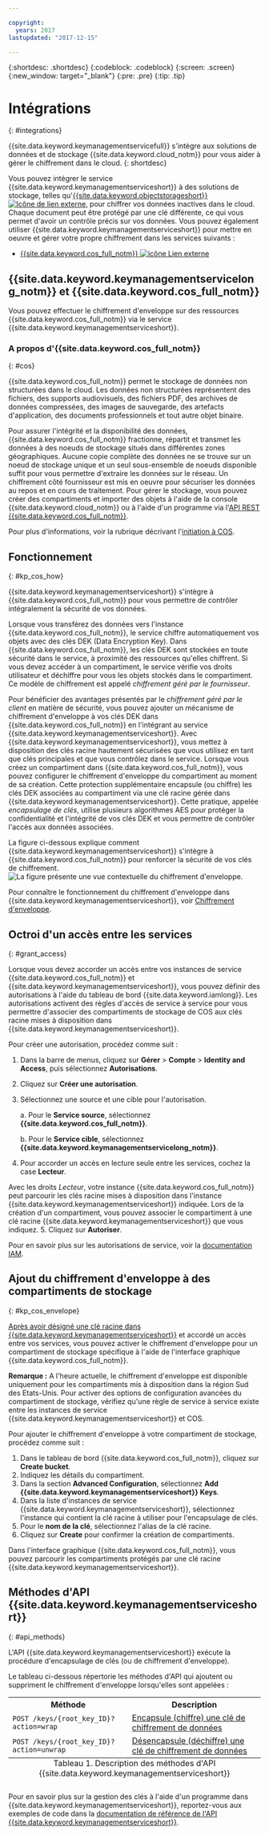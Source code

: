 ```yaml
---

copyright:
  years: 2017
lastupdated: "2017-12-15"

---
```


{:shortdesc: .shortdesc}
{:codeblock: .codeblock}
{:screen: .screen}
{:new_window: target="_blank"}
{:pre: .pre}
{:tip: .tip}

# Intégrations
{: #integrations}

{{site.data.keyword.keymanagementservicefull}} s'intègre aux solutions de données et de stockage {{site.data.keyword.cloud_notm}} pour vous aider à gérer le chiffrement dans le cloud.
{: shortdesc}

Vous pouvez intégrer le service {{site.data.keyword.keymanagementserviceshort}} à des solutions de stockage, telles qu'[{{site.data.keyword.objectstorageshort}} ![Icône de lien externe](../../icons/launch-glyph.svg "Icône de lien externe")](/docs/services/ObjectStorage/index.html), pour chiffrer vos données inactives dans le cloud. Chaque document peut être protégé par une clé différente, ce qui vous permet d'avoir un contrôle précis sur vos données. Vous pouvez également utiliser {{site.data.keyword.keymanagementserviceshort}} pour mettre en oeuvre et gérer votre propre chiffrement dans les services suivants :

- [{{site.data.keyword.cos_full_notm}} ![icône Lien externe](../../icons/launch-glyph.svg "External link icon")](/docs/services/cloud-object-storage/about-cos.html#about-ibm-cloud-object-storage)

## {{site.data.keyword.keymanagementservicelong_notm}} et {{site.data.keyword.cos_full_notm}}

Vous pouvez effectuer le chiffrement d'enveloppe sur des ressources {{site.data.keyword.cos_full_notm}} via le service {{site.data.keyword.keymanagementserviceshort}}.

### A propos d'{{site.data.keyword.cos_full_notm}}
{: #cos}

{{site.data.keyword.cos_full_notm}} permet le stockage de données non structurées dans le cloud. Les données non structurées représentent des fichiers, des supports audiovisuels, des fichiers PDF, des archives de données compressées, des images de sauvegarde, des artefacts d'application, des documents professionnels et tout autre objet binaire.  

Pour assurer l'intégrité et la disponibilité des données, {{site.data.keyword.cos_full_notm}} fractionne, répartit et transmet les données à des noeuds de stockage situés dans différentes zones géographiques. Aucune copie complète des données ne se trouve sur un noeud de stockage unique et un seul sous-ensemble de noeuds  disponible suffit pour vous permettre d'extraire les données sur le réseau. Un chiffrement côté fournisseur est mis en oeuvre pour sécuriser les données au repos et en cours de traitement. Pour gérer le stockage, vous pouvez créer des compartiments et importer des objets à l'aide de la console {{site.data.keyword.cloud_notm}} ou à l'aide d'un programme via l'[API REST {{site.data.keyword.cos_full_notm}}](/docs/services/cloud-object-storage/api-reference/about-compatibility-api.html#about-the-cos-api).

Pour plus d'informations, voir la rubrique décrivant l'[initiation à COS](/docs/services/cloud-object-storage/getting-started.html#getting-started-cli-).

## Fonctionnement
{: #kp_cos_how}

{{site.data.keyword.keymanagementserviceshort}} s'intègre à {{site.data.keyword.cos_full_notm}} pour vous permettre de contrôler intégralement la sécurité de vos données.  

Lorsque vous transférez des données vers l'instance {{site.data.keyword.cos_full_notm}}, le service chiffre automatiquement vos objets avec des clés DEK (Data Encryption Key). Dans {{site.data.keyword.cos_full_notm}}, les clés DEK sont stockées en toute sécurité dans le service, à proximité des ressources qu'elles chiffrent. Si vous devez accéder à un compartiment, le service vérifie vos droits utilisateur et déchiffre pour vous les objets stockés dans le compartiment. Ce modèle de chiffrement est appelé _chiffrement géré par le fournisseur_.

Pour bénéficier des avantages présentés par le _chiffrement géré par le client_ en matière de sécurité, vous pouvez ajouter un mécanisme de chiffrement d'enveloppe à vos clés DEK dans {{site.data.keyword.cos_full_notm}} en l'intégrant au service {{site.data.keyword.keymanagementserviceshort}}. Avec {{site.data.keyword.keymanagementserviceshort}}, vous mettez à disposition des clés racine hautement sécurisées que vous utilisez en tant que clés principales et que vous contrôlez dans le service. Lorsque vous créez un compartiment dans {{site.data.keyword.cos_full_notm}}, vous pouvez configurer le chiffrement d'enveloppe du compartiment au moment de sa création. Cette protection supplémentaire encapsule (ou chiffre) les clés DEK associées au compartiment via une clé racine gérée dans {{site.data.keyword.keymanagementserviceshort}}. Cette pratique, appelée _encapsulage de clés_, utilise plusieurs algorithmes AES pour protéger la confidentialité et l'intégrité de vos clés DEK et vous permettre de contrôler l'accès aux données associées. 

La figure ci-dessous explique comment {{site.data.keyword.keymanagementserviceshort}} s'intègre à {{site.data.keyword.cos_full_notm}} pour renforcer la sécurité de vos clés de chiffrement.
![La figure présente une vue contextuelle du chiffrement d'enveloppe.](images/kp-cos-envelope.png)

Pour connaître le fonctionnement du chiffrement d'enveloppe dans {{site.data.keyword.keymanagementserviceshort}}, voir [Chiffrement d'enveloppe](/docs/services/keymgmt/keyprotect_envelope.html).

## Octroi d'un accès entre les services
{: #grant_access}

Lorsque vous devez accorder un accès entre vos instances de service {{site.data.keyword.cos_full_notm}} et {{site.data.keyword.keymanagementserviceshort}}, vous pouvez définir des autorisations à l'aide du tableau de bord {{site.data.keyword.iamlong}}. Les autorisations activent des règles d'accès de service à service pour vous permettre d'associer des compartiments de stockage de COS aux clés racine mises à disposition dans {{site.data.keyword.keymanagementserviceshort}}.

Pour créer une autorisation, procédez comme suit :

1. Dans la barre de menus, cliquez sur **Gérer** &gt; **Compte** &gt; **Identity and Access**, puis sélectionnez **Autorisations**. 
2. Cliquez sur **Créer une autorisation**.
3. Sélectionnez une source et une cible pour l'autorisation.
 
    a. Pour le **Service source**, sélectionnez **{{site.data.keyword.cos_full_notm}}**.

    b. Pour le **Service cible**, sélectionnez **{{site.data.keyword.keymanagementservicelong_notm}}**. 
4. Pour accorder un accès en lecture seule entre les services, cochez la case **Lecteur**.

Avec les droits _Lecteur_, votre instance {{site.data.keyword.cos_full_notm}} peut parcourir les clés racine mises à disposition dans l'instance {{site.data.keyword.keymanagementserviceshort}} indiquée. Lors de la création d'un compartiment, vous pouvez associer le compartiment à une clé racine {{site.data.keyword.keymanagementserviceshort}} que vous indiquez.
5. Cliquez sur **Autoriser**.

Pour en savoir plus sur les autorisations de service, voir la [documentation IAM](/docs/iam/authorizations.html#serviceauth). 

## Ajout du chiffrement d'enveloppe à des compartiments de stockage
{: #kp_cos_envelope}

[Après avoir désigné une clé racine dans {{site.data.keyword.keymanagementserviceshort}}](/docs/services/keymgmt/keyprotect_create_keys.html) et accordé un accès entre vos services, vous pouvez activer le chiffrement d'enveloppe pour un compartiment de stockage spécifique à l'aide de l'interface graphique {{site.data.keyword.cos_full_notm}}.

**Remarque :** A l'heure actuelle, le chiffrement d'enveloppe est disponible uniquement pour les compartiments mis à disposition dans la région Sud des Etats-Unis. Pour activer des options de configuration avancées du compartiment de stockage, vérifiez qu'une règle de service à service existe entre les instances de service {{site.data.keyword.keymanagementserviceshort}} et COS.

Pour ajouter le chiffrement d'enveloppe à votre compartiment de stockage, procédez comme suit :

1. Dans le tableau de bord {{site.data.keyword.cos_full_notm}}, cliquez sur **Create bucket**.
2. Indiquez les détails du compartiment.
3. Dans la section **Advanced Configuration**, sélectionnez **Add {{site.data.keyword.keymanagementserviceshort}} Keys**.
4. Dans la liste d'instances de service {{site.data.keyword.keymanagementserviceshort}}, sélectionnez l'instance qui contient la clé racine à utiliser pour l'encapsulage de clés.
5. Pour le **nom de la clé**, sélectionnez l'alias de la clé racine.
6. Cliquez sur **Create** pour confirmer la création de compartiments.

Dans l'interface graphique {{site.data.keyword.cos_full_notm}}, vous pouvez parcourir les compartiments protégés par une clé racine {{site.data.keyword.keymanagementserviceshort}}.

## Méthodes d'API {{site.data.keyword.keymanagementserviceshort}}
{: #api_methods}

L'API {{site.data.keyword.keymanagementserviceshort}} exécute la procédure d'encapsulage de clés (ou de chiffrement d'enveloppe).  

Le tableau ci-dessous répertorie les méthodes d'API qui ajoutent ou suppriment le chiffrement d'enveloppe lorsqu'elles sont appelées :

<table>
  <tr>
    <th>Méthode</th>
    <th>Description</th>
  </tr>
  <tr>
    <td><code>POST /keys/{root_key_ID}?action=wrap</code></td>
    <td><a href="/docs/services/keymgmt/keyprotect_wrap_keys.html">Encapsule (chiffre) une clé de chiffrement de données</a></td>
  </tr>
  <tr>
    <td><code>POST /keys/{root_key_ID}?action=unwrap</code></td>
    <td><a href="/docs/services/keymgmt/keyprotect_unwrap_keys.html">Désencapsule (déchiffre) une clé de chiffrement de données</a></td>
  </tr>
  <caption style="caption-side:bottom;">Tableau 1. Description des méthodes d'API {{site.data.keyword.keymanagementserviceshort}}</caption>
</table>

Pour en savoir plus sur la gestion des clés à l'aide d'un programme dans {{site.data.keyword.keymanagementserviceshort}}, reportez-vous aux exemples de code dans la [ documentation de référence de l'API {{site.data.keyword.keymanagementserviceshort}}](https://console.ng.bluemix.net/apidocs/639).








